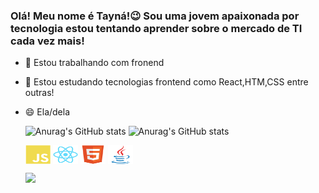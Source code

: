 ### Olá! Meu nome é Tayná!😉 Sou uma jovem apaixonada por tecnologia estou tentando aprender sobre o mercado de TI cada vez mais!

- 🔭 Estou trabalhando com fronend
- 🌱 Estou estudando tecnologias frontend como React,HTM,CSS entre outras!
- 😄 Ela/dela

  ![Anurag's GitHub stats](https://github-readme-stats.vercel.app/api?username=Taynasg&show_icons=true&theme=merko) 
  ![Anurag's GitHub stats](https://github-readme-stats.vercel.app/api/top-langs/?username=Taynasg&show_icons=true&theme=merko)


  <img align="center" alt="Tayná-Js" height="30" width="40" src="https://raw.githubusercontent.com/devicons/devicon/master/icons/javascript/javascript-plain.svg">
  <img align="center" alt="Tayná-React" height="30" width="40" src="https://raw.githubusercontent.com/devicons/devicon/master/icons/react/react-original.svg">
  <img align="center" alt="Tayná-HTML" height="30" width="40" src="https://raw.githubusercontent.com/devicons/devicon/master/icons/html5/html5-original.svg">
  <img align="center" alt="Tayná-Java" height="30" width="40" src="https://raw.githubusercontent.com/devicons/devicon/master/icons/java/java-original.svg">       

    <a href="https://www.linkedin.com/in/tayná-soares-guimarães-1aa5a2243" target="_blank"><img src="https://img.shields.io/badge/-LinkedIn-%230077B5?style=for-the-    badge&logo=linkedin&logoColor=white" target="_blank"></a> 

